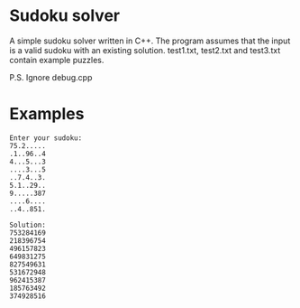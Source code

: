# Sudoku solver

A simple sudoku solver written in C++. The program assumes that the input is a valid sudoku with an existing solution. test1.txt, test2.txt and test3.txt contain example puzzles.


P.S. Ignore debug.cpp

# Examples

```
Enter your sudoku:
75.2.....
.1..96..4
4...5...3
....3...5
..7.4..3.
5.1..29..
9.....387
....6....
..4..851.

Solution:
753284169
218396754
496157823
649831275
827549631
531672948
962415387
185763492
374928516
```
